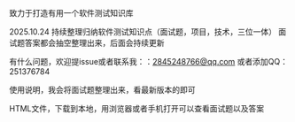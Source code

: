 致力于打造有用一个软件测试知识库

2025.10.24
持续整理归纳软件测试知识点（面试题，项目，技术，三位一体）
面试题答案都会抽空整理出来，后面会持续更新

有什么问题，欢迎提issue或者联系我：<EMAIL>：2845248766@qq.com
或者添加QQ：251376784


使用说明，我会将面试题整理出来，看最新版本的即可

HTML文件，下载到本地，用浏览器或者手机打开可以查看面试题以及答案